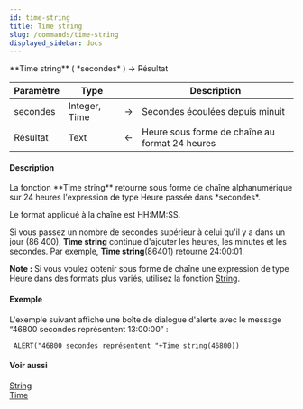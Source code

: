 ```yaml
---
id: time-string
title: Time string
slug: /commands/time-string
displayed_sidebar: docs
---
```


<!--REF #_command_.Time string.Syntax-->**Time string** ( *secondes* ) -> Résultat<!-- END REF-->
<!--REF #_command_.Time string.Params-->
| Paramètre | Type |  | Description |
| --- | --- | --- | --- |
| secondes | Integer, Time | &#8594;  | Secondes écoulées depuis minuit |
| Résultat | Text | &#8592; | Heure sous forme de chaîne au format 24 heures |

<!-- END REF-->

#### Description 

<!--REF #_command_.Time string.Summary-->La fonction **Time string** retourne sous forme de chaîne alphanumérique sur 24 heures l'expression de type Heure passée dans *secondes*.<!-- END REF-->

Le format appliqué à la chaîne est HH:MM:SS.

Si vous passez un nombre de secondes supérieur à celui qu'il y a dans un jour (86 400), **Time string** continue d'ajouter les heures, les minutes et les secondes. Par exemple, **Time string**(86401) retourne 24:00:01.

**Note :** Si vous voulez obtenir sous forme de chaîne une expression de type Heure dans des formats plus variés, utilisez la fonction [String](string.md). 

#### Exemple 

L'exemple suivant affiche une boîte de dialogue d'alerte avec le message “46800 secondes représentent 13:00:00” :

```4d
 ALERT("46800 secondes représentent "+Time string(46800))
```

#### Voir aussi 

[String](string.md)  
[Time](time.md)  